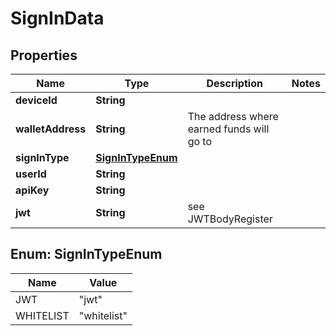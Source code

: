 
# SignInData

## Properties
Name | Type | Description | Notes
------------ | ------------- | ------------- | -------------
**deviceId** | **String** |  | 
**walletAddress** | **String** | The address where earned funds will go to | 
**signInType** | [**SignInTypeEnum**](#SignInTypeEnum) |  | 
**userId** | **String** |  | 
**apiKey** | **String** |  | 
**jwt** | **String** | see JWTBodyRegister | 



<a name="SignInTypeEnum"></a>
## Enum: SignInTypeEnum
Name | Value
---- | -----
JWT | &quot;jwt&quot;
WHITELIST | &quot;whitelist&quot;



